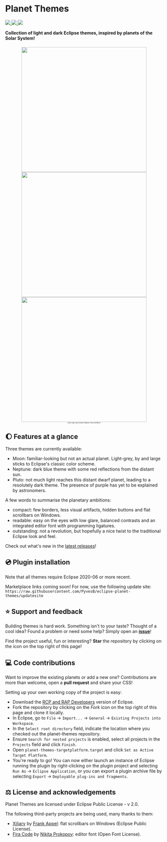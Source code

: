 # Planet Themes 
<a href="https://github.com/PyvesB/eclipse-planet-themes/blob/master/LICENSE">
<img src ="https://img.shields.io/github/license/PyvesB/eclipse-planet-themes.svg" />
</a>
<a href="https://github.com/PyvesB/eclipse-planet-themes/issues">
<img src ="https://img.shields.io/github/issues/PyvesB/eclipse-planet-themes.svg" />
</a>
<a href="https://github.com/PyvesB/eclipse-planet-themes/stargazers">
<img src ="https://img.shields.io/github/stars/PyvesB/eclipse-planet-themes.svg" />
</a>

**Collection of light and dark Eclipse themes, inspired by planets of the Solar System!**

<p align="center" style="font-size:5px;">
<br />
<img src ="https://github.com/PyvesB/eclipse-planet-themes/blob/master/images/neptune.png?raw=true" width="400" />
<img src ="https://github.com/PyvesB/eclipse-planet-themes/blob/master/images/pluto.png?raw=true" width="400" />
<img src ="https://github.com/PyvesB/eclipse-planet-themes/blob/master/images/moon.png?raw=true" width="400" />
<br />
<i><sub>Left to right, top to bottom: Neptune, Pluto and Moon!</sub></i>
</p>

## :moon: Features at a glance

Three themes are currently available:
* Moon: familiar-looking but not an actual planet. Light-grey, by and large sticks to Eclipse's classic color scheme.
* Neptune: dark blue theme with some red reflections from the distant sun.
* Pluto: not much light reaches this distant dwarf planet, leading to a resolutely dark theme. The presence of purple has yet to be explained by astronomers.

A few words to summarise the planetary ambitions:
* compact: few borders, less visual artifacts, hidden buttons and flat scrollbars on Windows.
* readable: easy on the eyes with low glare, balanced contrasts and an integrated editor font with programming ligatures.
* outstanding: not a revolution, but hopefully a nice twist to the traditional Eclipse look and feel.

Check out what's new in the [latest releases](https://github.com/PyvesB/eclipse-planet-themes/releases)!

## :cd: Plugin installation

Note that all themes require Eclipse 2020-06 or more recent.

Marketplace links coming soon! For now, use the following update site: `https://raw.githubusercontent.com/PyvesB/eclipse-planet-themes/updatesite`

## :star: Support and feedback

Building themes is hard work. Something isn't to your taste? Thought of a cool idea? Found a problem or need some help? Simply open an [**issue**](https://github.com/PyvesB/eclipse-planet-themes/issues)!

Find the project useful, fun or interesting? **Star** the repository by clicking on the icon on the top right of this page!

## :computer: Code contributions

Want to improve the existing planets or add a new one? Contributions are more than welcome, open a **pull request** and share your CSS!

Setting up your own working copy of the project is easy:
* Download the [RCP and RAP Developers](https://eclipse.org/downloads/eclipse-packages/) version of Eclipse.
* Fork the repository by clicking on the *Fork* icon on the top right of this page and clone it locally.
* In Eclipse, go to `File` -> `Import...` -> `General` -> `Existing Projects into Workspace`.
* In the `Select root directory` field, indicate the location where you checked out the planet-themes repository.
* Ensure `Search for nested projects` is enabled, select all projects in the `Projects` field and click `Finish`.
* Open `planet-themes-targetplatform.target` and click `Set as Active Target Platform`.
* You're ready to go! You can now either launch an instance of Eclipse running the plugin by right-clicking on the plugin project and selecting `Run As` -> `Eclipse Application`, or you can export a plugin archive file by selecting `Export` -> `Deployable plug-ins and fragments`.

## :balance_scale: License and acknowledgements

Planet Themes are licensed under Eclipse Public License - v 2.0.

The following third-party projects are being used, many thanks to them:
* [Xiliary](https://github.com/fappel/xiliary) by [Frank Appel](https://github.com/fappel): flat scrollbars on Windows (Eclipse Public License).
* [Fira Code](https://github.com/tonsky/FiraCode) by [Nikita Prokopov](https://github.com/tonsky): editor font (Open Font License).
